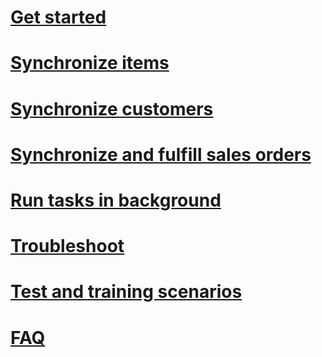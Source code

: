 # [Get started](get-started.md)
# [Synchronize items](synchronize-items.md)
# [Synchronize customers](synchronize-customers.md)
# [Synchronize and fulfill sales orders](synchronize-orders.md)
# [Run tasks in background](background.md)
# [Troubleshoot](troubleshoot.md)
# [Test and training scenarios](scenarios.md)
# [FAQ](FAQ.md)
